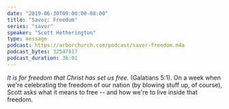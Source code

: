 ```yaml
---
date: "2019-06-30T09:00:00-08:00"
title: "Savor: Freedom"
series: "savor"
speaker: "Scott Hetherington"
type: message
podcast: https://arborchurch.com/podcast/savor-freedom.m4a
podcast_bytes: 32547817
podcast_duration: 36:01
---
```


*It is for freedom that Christ has set us free.* (Galatians 5:1). On a week when we're celebrating the freedom of our nation (by blowing stuff up, of course), Scott asks what it means to free -- and how we're to live inside that freedom.
